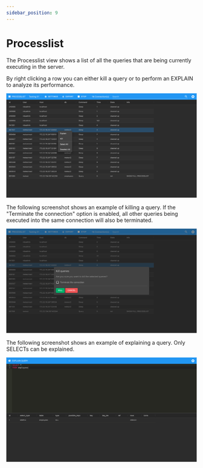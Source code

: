 ```yaml
---
sidebar_position: 9
---
```


# Processlist

The Processlist view shows a list of all the queries that are being currently executing in the server.

By right clicking a row you can either kill a query or to perform an EXPLAIN to analyze its performance.

![alt text](../../../assets/client/client-processlist.png "Client - Processlist")

The following screenshot shows an example of killing a query. If the "Terminate the connection" option is enabled, all other queries being executed into the same connection will also be terminated.

![alt text](../../../assets/client/client-processlist-kill.png "Client - Processlist Kill")

The following screenshot shows an example of explaining a query. Only SELECTs can be explained.

![alt text](../../../assets/client/client-processlist-explain.png "Client - Processlist Explain")